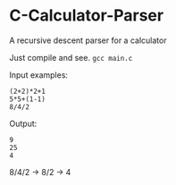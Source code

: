 # C-Calculator-Parser
A recursive descent parser for a calculator

Just compile and see. `gcc main.c`

Input examples: 
```
(2+2)*2+1
5*5+(1-1)
8/4/2
```
Output:
```
9
25
4
```

8/4/2 -> 8/2 -> 4
